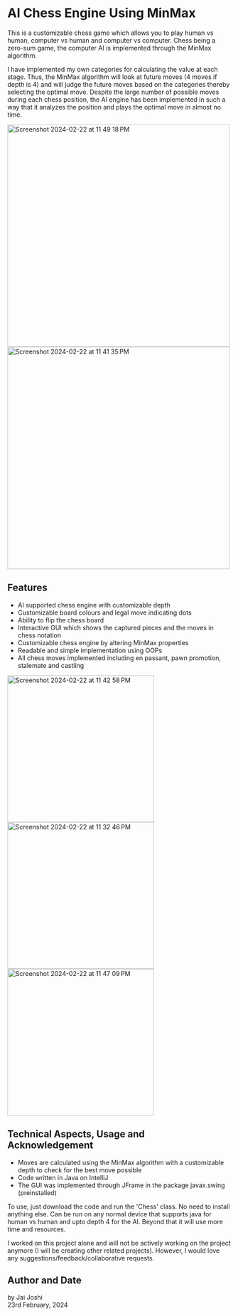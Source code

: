 # AI Chess Engine Using MinMax
This is a customizable chess game which allows you to play human vs human, computer vs human and computer vs computer. Chess being a zero-sum game, the computer AI is implemented through the MinMax algorithm.

I have implemented my own categories for calculating the value at each stage. Thus, the MinMax algorithm will look at 
future moves (4 moves if depth is 4) and will judge the future moves based on the categories thereby selecting the optimal
move. Despite the large number of possible moves during each chess position, the AI engine has been implemented in such 
a way that it analyzes the position and plays the optimal move in almost no time.

<img width="500" alt="Screenshot 2024-02-22 at 11 49 18 PM" src="https://github.com/Jai0212/AI-Chess-Engine/assets/86296165/816b77cb-29f5-4a74-b951-650edec91a9e">
<img width="500" alt="Screenshot 2024-02-22 at 11 41 35 PM" src="https://github.com/Jai0212/AI-Chess-Engine/assets/86296165/dc72623f-3679-4939-bce9-151f3c883056">

## Features
* AI supported chess engine with customizable depth
* Customizable board colours and legal move indicating dots
* Ability to flip the chess board
* Interactive GUI which shows the captured pieces and the moves in chess notation
* Customizable chess engine by altering MinMax properties
* Readable and simple implementation using OOPs
* All chess moves implemented including en passant, pawn promotion, stalemate and castling

<img width="330" alt="Screenshot 2024-02-22 at 11 42 58 PM" src="https://github.com/Jai0212/AI-Chess-Engine/assets/86296165/94b6bece-6df4-4b90-9f18-41f8af0b09c5">
<img width="330" alt="Screenshot 2024-02-22 at 11 32 46 PM" src="https://github.com/Jai0212/AI-Chess-Engine/assets/86296165/1c3ab166-9a61-4363-af99-ecd824c06141">
<img width="330" alt="Screenshot 2024-02-22 at 11 47 09 PM" src="https://github.com/Jai0212/AI-Chess-Engine/assets/86296165/de4f4a7a-747b-47c7-9c2c-2c810ce1be8f">

## Technical Aspects, Usage and Acknowledgement
* Moves are calculated using the MinMax algorithm with a customizable depth to check for the best move possible
* Code written in Java on IntelliJ
* The GUI was implemented through JFrame in the package javax.swing (preinstalled)

To use, just download the code and run the 'Chess' class. No need to install anything else. Can be run on any normal 
device that supports java for human vs human and upto depth 4 for the AI. Beyond that it will use more time 
and resources.  

I worked on this project alone and will not be actively working on the project anymore (I will be creating other 
related projects). However, I would love any suggestions/feedback/collaborative requests.


## Author and Date
by Jai Joshi  
23rd February, 2024
